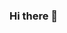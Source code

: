 ### Hi there 👋

<!--
**yenromard/yenromard** is a ✨ _special_ ✨ repository because its `README.md` (this file) appears on your GitHub profile.

Here are some ideas to get you started:

What do I take into account:
✔️Application development based on the principle of DRY software development.
✔️Layout in HTML and CSS Style Sheets.
✔️Creation of Javascript functions.
✔️Management of Frameworks such as React.js
✔️Design designed for UI usability and adaptable to mobile views.
✔️Image and video editing using Adobe Photoshop, Illustrator, Premiere and other online tools.
✔️Load speed optimization.
-->
